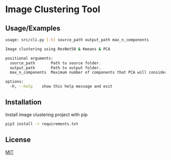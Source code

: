 # Image Clustering Tool




## Usage/Examples

```bash
usage: src/cli.py [-h] source_path output_path max_n_components

Image clustering using ResNet50 & Kmeans & PCA

positional arguments:
  source_path       Path to source folder.
  output_path       Path to output folder.
  max_n_components  Maximum number of components that PCA will consider.

options:
  -h, --help    show this help message and exit
```


## Installation

Install image clustering project with pip

```bash
pip3 install -r requirements.txt
```
    
## License

[MIT](https://choosealicense.com/licenses/mit/)

